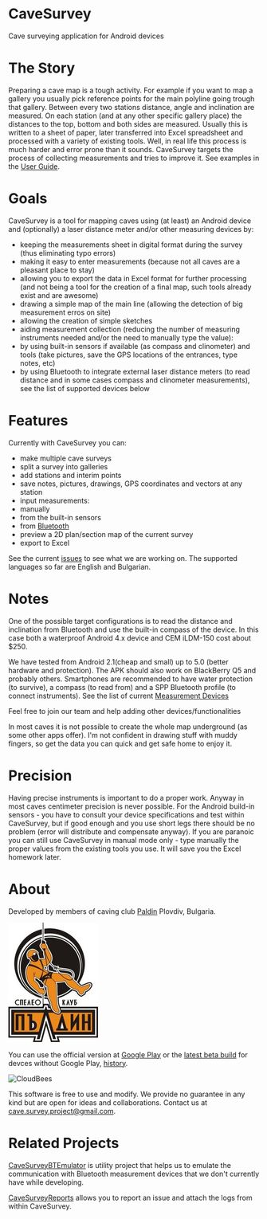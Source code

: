 CaveSurvey
==========

Cave surveying application for Android devices


The Story
=========

Preparing a cave map is a tough activity. For example if you want to map a gallery you usually pick reference points for the main polyline going trough that gallery. Between every two stations distance, angle and inclination are measured. On each station (and at any other specific gallery place) the distances to the top, bottom and both sides are measured. Usually this is written to a sheet of paper, later transferred into Excel spreadsheet and processed with a variety of existing tools.
Well, in real life this process is much harder and error prone than it sounds. CaveSurvey targets the process of collecting measurements and tries to improve it. See examples in the [User Guide](https://github.com/lz1asl/CaveSurvey/wiki/User-Guide).


Goals
=====

CaveSurvey is a tool for mapping caves using (at least) an Android device and (optionally) a laser distance meter and/or other measuring devices by:
 - keeping the measurements sheet in digital format during the survey (thus eliminating typo errors)
 - making it easy to enter measurements (because not all caves are a pleasant place to stay)
 - allowing you to export the data in Excel format for further processing (and not being a tool for the creation of a final map, such tools already exist and are awesome)
 - drawing a simple map of the main line (allowing the detection of big measurement erros on site)
 - allowing the creation of simple sketches
 - aiding measurement collection (reducing the number of measuring instruments needed and/or the need to manually type the value):
  - by using built-in sensors if available (as compass and clinometer) and tools (take pictures, save the GPS locations of the entrances, type notes, etc)
  - by using Bluetooth to integrate external laser distance meters (to read distance and in some cases compass and clinometer measurements), see the list of supported devices below


Features
========

 Currently with CaveSurvey you can:
  - make multiple cave surveys
  - split a survey into galleries
  - add stations and interim points
  - save notes, pictures, drawings, GPS coordinates and vectors at any station
  - input measurements:
   - manually
   - from the built-in sensors
   - from [Bluetooth](https://github.com/lz1asl/CaveSurvey/wiki/Measurement-Devices)
  - preview a 2D plan/section map of the current survey
  - export to Excel

  See the current [issues](https://github.com/lz1asl/CaveSurvey/issues) to see what we are working on.
  The supported languages so far are English and Bulgarian.
  

Notes
=====

One of the possible target configurations is to read the distance and inclination from Bluetooth and use the built-in compass of the device. In this case both a waterproof Android 4.x device and CEM iLDM-150 cost about $250.

We have tested from Android 2.1(cheap and small) up to 5.0 (better hardware and protection). The APK should also work on BlackBerry Q5 and probably others. Smartphones are recommended to have water protection (to survive), a compass (to read from) and a SPP Bluetooth profile (to connect instruments).
See the list of current [Measurement Devices](https://github.com/lz1asl/CaveSurvey/wiki/Measurement-Devices)

Feel free to join our team and help adding other devices/functionalities
  
In most caves it is not possible to create the whole map underground (as some other apps offer). I'm not confident in drawing stuff with muddy fingers, so get the data you can quick and get safe home to enjoy it.

Precision
=========

Having precise instruments is important to do a proper work. Anyway in most caves centimeter precision is never possible.
For the Android build-in sensors - you have to consult your device specifications and test within CaveSurvey, but if good enough and you use short legs there should be no problem (error will distribute and compensate anyway).
If you are paranoic you can still use CaveSurvey in manual mode only - type manually the proper values from the existing tools you use. It will save you the Excel homework later.


About
=====

Developed by members of caving club [Paldin](http://sk-paldin.eu/) Plovdiv, Bulgaria.

![Picture](res/drawable-mdpi/paldin.jpg)

You can use the official version at [Google Play](https://play.google.com/store/apps/details?id=com.astoev.cave.survey) or the [latest beta build](https://razhodki.ci.cloudbees.com/job/CaveSurvey/lastSuccessfulBuild/artifact/build/outputs/apk/CaveSurvey-defaultFlavor-release.apk) for devces without Google Play, [history](https://github.com/lz1asl/CaveSurvey/wiki/Releases).

![CloudBees](http://www.cloudbees.com/sites/default/files/Button-Built-on-CB-1.png)


This software is free to use and modify. We provide no guarantee in any kind but are open for ideas and collaborations. Contact us at cave.survey.project@gmail.com.


Related Projects
================

[CaveSurveyBTEmulator](https://github.com/lz1asl/CaveSurveyBTEmulator) is utility project that helps us to emulate the communication with Bluetooth measurement devices that we don't currently have while developing.

[CaveSurveyReports](https://github.com/lz1asl/CaveSurveyReports) allows you to report an issue and attach the logs from within CaveSurvey.

